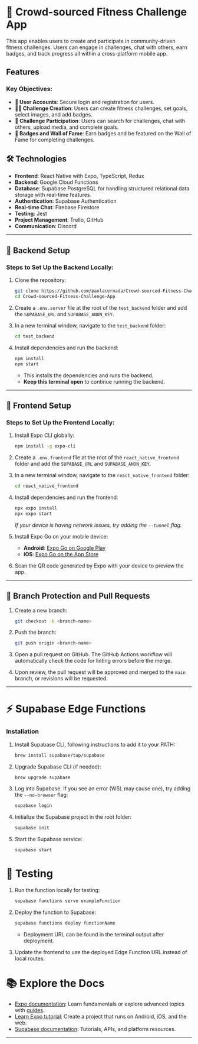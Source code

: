 # 🎯 Crowd-sourced Fitness Challenge App

This app enables users to create and participate in community-driven fitness challenges. Users can engage in challenges, chat with others, earn badges, and track progress all within a cross-platform mobile app.

## Features

### Key Objectives:
- **🔐 User Accounts**: Secure login and registration for users.
- **🏋️‍♂️ Challenge Creation**: Users can create fitness challenges, set goals, select images, and add badges.
- **🔎 Challenge Participation**: Users can search for challenges, chat with others, upload media, and complete goals.
- **🏅 Badges and Wall of Fame**: Earn badges and be featured on the Wall of Fame for completing challenges.

## 🛠️ Technologies

- **Frontend**: React Native with Expo, TypeScript, Redux
- **Backend**: Google Cloud Functions
- **Database**: Supabase PostgreSQL for handling structured relational data storage with real-time features.
- **Authentication**: Supabase Authentication
- **Real-time Chat**: Firebase Firestore
- **Testing**: Jest
- **Project Management**: Trello, GitHub
- **Communication**: Discord

---

## 🚀 Backend Setup

### Steps to Set Up the Backend Locally:

1. Clone the repository:
   ```bash
   git clone https://github.com/paolacernada/Crowd-sourced-Fitness-Challenge-App.git
   cd Crowd-sourced-Fitness-Challenge-App
   ```

2. Create a `.env.server` file at the root of the `test_backend` folder and add the `SUPABASE_URL` and `SUPABASE_ANON_KEY`.

3. In a new terminal window, navigate to the `test_backend` folder:
   ```bash
   cd test_backend
   ```

4. Install dependencies and run the backend:
   ```bash
   npm install
   npm start
   ```
   * This installs the dependencies and runs the backend.
   * **Keep this terminal open** to continue running the backend.

---

## 📱 Frontend Setup

### Steps to Set Up the Frontend Locally:

1. Install Expo CLI globally:
   ```bash
   npm install -g expo-cli
   ```

2. Create a `.env.frontend` file at the root of the `react_native_frontend` folder and add the `SUPABASE_URL` and `SUPABASE_ANON_KEY`.

3. In a new terminal window, navigate to the `react_native_frontend` folder:
   ```bash
   cd react_native_frontend
   ```

4. Install dependencies and run the frontend:
   ```bash
   npx expo install
   npx expo start
   ```

   *If your device is having network issues, try adding the `--tunnel` flag.*

5. Install Expo Go on your mobile device:
   - **Android**: [Expo Go on Google Play](https://play.google.com/store/apps/details?id=host.exp.exponent&hl=en_US)
   - **iOS**: [Expo Go on the App Store](https://apps.apple.com/us/app/expo-go/id982107779)

6. Scan the QR code generated by Expo with your device to preview the app.

---

## 🔄 Branch Protection and Pull Requests

1. Create a new branch:
   ```bash
   git checkout -b <branch-name>
   ```

2. Push the branch:
   ```bash
   git push origin <branch-name>
   ```

3. Open a pull request on GitHub. The GitHub Actions workflow will automatically check the code for linting errors before the merge.

4. Upon review, the pull request will be approved and merged to the `main` branch, or revisions will be requested.

---

# ⚡ Supabase Edge Functions

### Installation

1. Install Supabase CLI, following instructions to add it to your PATH:
   ```bash
   brew install supabase/tap/supabase
   ```

2. Upgrade Supabase CLI (if needed):
   ```bash
   brew upgrade supabase
   ```

3. Log into Supabase. If you see an error (WSL may cause one), try adding the `--no-browser` flag:
   ```bash
   supabase login
   ```

4. Initialize the Supabase project in the root folder:
   ```bash
   supabase init
   ```

5. Start the Supabase service:
   ```bash
   supabase start
   ```

# 🧪 Testing

1. Run the function locally for testing:
   ```bash
   supabase functions serve exampleFunction
   ```

2. Deploy the function to Supabase:
   ```bash
   supabase functions deploy functionName
   ```

   - Deployment URL can be found in the terminal output after deployment.

3. Update the frontend to use the deployed Edge Function URL instead of local routes.

# 📚 Explore the Docs

- [Expo documentation](https://docs.expo.dev/): Learn fundamentals or explore advanced topics with [guides](https://docs.expo.dev/guides).
- [Learn Expo tutorial](https://docs.expo.dev/tutorial/introduction/): Create a project that runs on Android, iOS, and the web.
- [Supabase documentation](https://supabase.com/docs): Tutorials, APIs, and platform resources.

---
